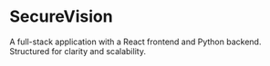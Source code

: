 # SecureVision

A full-stack application with a React frontend and Python backend. Structured for clarity and scalability.
